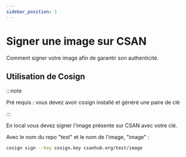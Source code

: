 ```yaml
---
sidebar_position: 1
---
```

# Signer une image sur CSAN

Comment signer votre image afin de garantir son authenticité.

## Utilisation de Cosign

:::note

Pré requis : vous devez avoir cosign installé et généré une paire de clé

:::

En local vous devez signer l'image présente sur CSAN avec votre clé.

Avec le nom du repo "test" et le nom de l'image, "image" :

```bash
cosign sign --key cosign.key csanhub.org/test/image
```